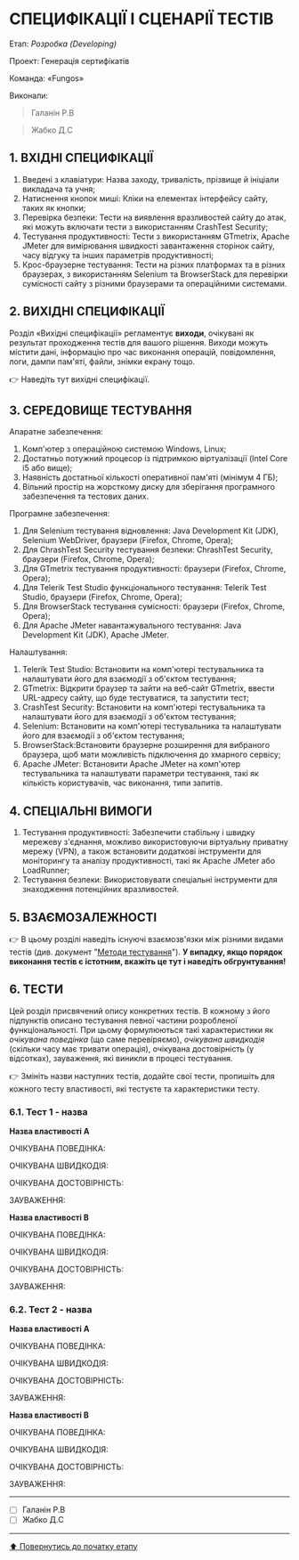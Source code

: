 # СПЕЦИФІКАЦІЇ І СЦЕНАРІЇ ТЕСТІВ

Етап: *Розробка (Developing)*

Проект: Генерація сертифікатів

Команда: «Fungos»

Виконали:
>Галанін Р.В

>Жабко Д.C



## **1. ВХІДНІ СПЕЦИФІКАЦІЇ**
 1. Введені з клавіатури: Назва заходу, тривалість, прізвище й ініціали викладача та учня;
 2. Натиснення кнопок миші: Кліки на елементах інтерфейсу сайту, таких як кнопки;
 3. Перевірка безпеки: Тести на виявлення вразливостей сайту до атак, які можуть включати тести з використанням CrashTest Security;
 4. Тестування продуктивності: Тести з використанням GTmetrix, Apache JMeter для вимірювання швидкості завантаження сторінок сайту, часу відгуку та інших параметрів продуктивності;
 5. Крос-браузерне тестування: Тести на різних платформах та в різних браузерах, з використанням Selenium та BrowserStack для перевірки сумісності сайту з різними браузерами та операційними системами.

## **2. ВИХІДНІ СПЕЦИФІКАЦІЇ**

Розділ «Вихідні специфікації» регламентує **виходи**, очікувані як результат проходження тестів для вашого рішення. Виходи можуть містити дані, інформацію про час виконання операцій, повідомлення, логи, дампи пам'яті, файли, знімки екрану тощо. 

:point_right: Наведіть тут вихідні специфікації.

## **3. СЕРЕДОВИЩЕ ТЕСТУВАННЯ**
Апаратне забезпечення:
1. Комп'ютер з операційною системою Windows, Linux;
2. Достатньо потужний процесор із підтримкою віртуалізації (Intel Core i5 або вище);
3. Наявність достатньої кількості оперативної пам'яті (мінімум 4 ГБ);
4. Вільний простір на жорсткому диску для зберігання програмного забезпечення та тестових даних.

Програмне забезпечення:
1. Для Selenium тестування відновлення: Java Development Kit (JDK), Selenium WebDriver, браузери (Firefox, Chrome, Opera);
2. Для ChrashTest Security тестування безпеки: ChrashTest Security, браузери (Firefox, Chrome, Opera);
3. Для GTmetrix тестування продуктивності: браузери (Firefox, Chrome, Opera);
4. Для Telerik Test Studio функціонального тестування: Telerik Test Studio, браузери (Firefox, Chrome, Opera);
5. Для BrowserStack тестування сумісності: браузери (Firefox, Chrome, Opera);
6. Для Apache JMeter навантажувального тестування: Java Development Kit (JDK), Apache JMeter.

Налаштування:
1. Telerik Test Studio: Встановити на комп'ютері тестувальника та налаштувати його для взаємодії з об'єктом тестування;
2. GTmetrix: Відкрити браузер та зайти на веб-сайт GTmetrix, ввести URL-адресу сайту, що буде тестуватися, та запустити тест;
3. CrashTest Security: Встановити на комп'ютері тестувальника та налаштувати його для взаємодії з об'єктом тестування;
4. Selenium: Встановити на комп'ютері тестувальника та налаштувати його для взаємодії з об'єктом тестування;
5. BrowserStack:Встановити браузернe розширення для вибраного браузера, щоб мати можливість підключення до хмарного сервісу;
6. Apache JMeter: Встановити Apache JMeter на комп'ютер тестувальника та налаштувати параметри тестування, такі як кількість користувачів, час виконання, типи запитів.


## **4. СПЕЦІАЛЬНІ ВИМОГИ**

1. Тестування продуктивності: Забезпечити стабільну і швидку мережеву з'єднання, можливо використовуючи віртуальну приватну мережу (VPN), а також встановити додаткові інструменти для моніторингу та аналізу продуктивності, такі як Apache JMeter або LoadRunner;
2. Тестування безпеки: Використовувати спеціальні інструменти для знаходження потенційних вразливостей.

## **5. ВЗАЄМОЗАЛЕЖНОСТІ**

:point_right: В цьому розділі наведіть існуючі взаємозв'язки між різними видами тестів (див. документ "[Методи тестування](../2.Planning/other/%D0%9C%D0%B5%D1%82%D0%BE%D0%B4%D0%B8%20%D1%82%D0%B5%D1%81%D1%82%D1%83%D0%B2%D0%B0%D0%BD%D0%BD%D1%8F.md)"). **У випадку, якщо порядок виконання тестів є істотним, вкажіть це тут і наведіть обгрунтування!**

## **6. ТЕСТИ**
Цей розділ присвячений опису конкретних тестів. В кожному з його підпунктів описано тестування певної частини розробленої функціональності. При цьому формулюються такі характеристики як *очікувана поведінка* (що саме перевіряємо), *очікувана швидкодія* (скільки часу має тривати операція), очікувана достовірність (у відсотках), зауваження, які виникли в процесі тестування.

:point_right: Змініть назви наступних тестів, додайте свої тести, пропишіть для кожного тесту властивості, які тестуєте та характеристики тесту.

### **6.1. Тест 1 - назва**

**Назва властивості A**

ОЧІКУВАНА ПОВЕДІНКА:

ОЧІКУВАНА ШВИДКОДІЯ:

ОЧІКУВАНА ДОСТОВІРНІСТЬ:

ЗАУВАЖЕННЯ:

**Назва властивості B**

ОЧІКУВАНА ПОВЕДІНКА:

ОЧІКУВАНА ШВИДКОДІЯ:

ОЧІКУВАНА ДОСТОВІРНІСТЬ:

ЗАУВАЖЕННЯ:

### **6.2. Тест 2 - назва**

**Назва властивості A**

ОЧІКУВАНА ПОВЕДІНКА:

ОЧІКУВАНА ШВИДКОДІЯ:

ОЧІКУВАНА ДОСТОВІРНІСТЬ:

ЗАУВАЖЕННЯ:

**Назва властивості B**

ОЧІКУВАНА ПОВЕДІНКА:

ОЧІКУВАНА ШВИДКОДІЯ:

ОЧІКУВАНА ДОСТОВІРНІСТЬ:

ЗАУВАЖЕННЯ:

---

- [ ] Галанін Р.В
- [ ] Жабко Д.C

---
[:arrow_up: Повернутись до початку етапу](/docs/3.Developing/README.md)
